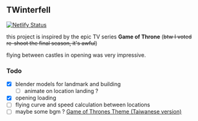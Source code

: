 ## TWinterfell

[![Netlify Status](https://api.netlify.com/api/v1/badges/935f83a8-ba3c-405d-ad41-d6819af4aa24/deploy-status)](https://app.netlify.com/sites/zingy-chebakia-a034d4/deploys)

this project is inspired by the epic TV series **Game of Throne** (~~btw I voted re-shoot the final season, it's awful~~)

flying between castles in opening was very impressive.

### Todo

- [x] blender models for landmark and building
  - [ ] animate on location landing ?
- [x] opening loading
- [ ] flying curve and speed calculation between locations
- [ ] maybe some bgm ? [Game of Thrones Theme (Taiwanese version)](https://www.youtube.com/watch?v=Fz9eg2kisf8)